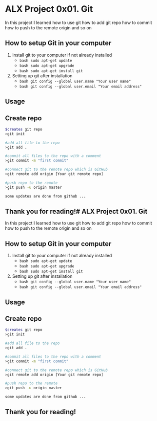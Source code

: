 # ALX Project 0x01. Git
In this project I learned how to use git how to add git repo how to commit how to push to the remote origin and so on

## How to setup Git in your computer
1. Install git to your computer if not already installed
	* ```bash sudo apt-get update ```
	* ```bash sudo apt-get upgrade```
	* ```bash sudo apt-get install git ```
2. Setting up git after installation
	* ```bash git config --global user.name "Your user name" ```
	* ```bash git config --global user.email "Your email address" ```

## Usage
## Create repo

```bash
$creates git repo
>git init

#add all file to the repo
>git add .

#commit all files to the repo with a comment
>git commit -m "first commit"

#connect git to the remote repo which is GitHub
>git remote add origin [Your git remote repo]

#push repo to the remote
>git push -u origin master

some updates are done from github ...
```
## Thank you for reading!# ALX Project 0x01. Git
In this project I learned how to use git how to add git repo how to commit how to push to the remote origin and so on

## How to setup Git in your computer
1. Install git to your computer if not already installed
	* ```bash sudo apt-get update ```
	* ```bash sudo apt-get upgrade```
	* ```bash sudo apt-get install git ```
2. Setting up git after installation
	* ```bash git config --global user.name "Your user name" ```
	* ```bash git config --global user.email "Your email address" ```

## Usage
## Create repo

```bash
$creates git repo
>git init

#add all file to the repo
>git add .

#commit all files to the repo with a comment
>git commit -m "first commit"

#connect git to the remote repo which is GitHub
>git remote add origin [Your git remote repo]

#push repo to the remote
>git push -u origin master

some updates are done from github ...
```
## Thank you for reading!
